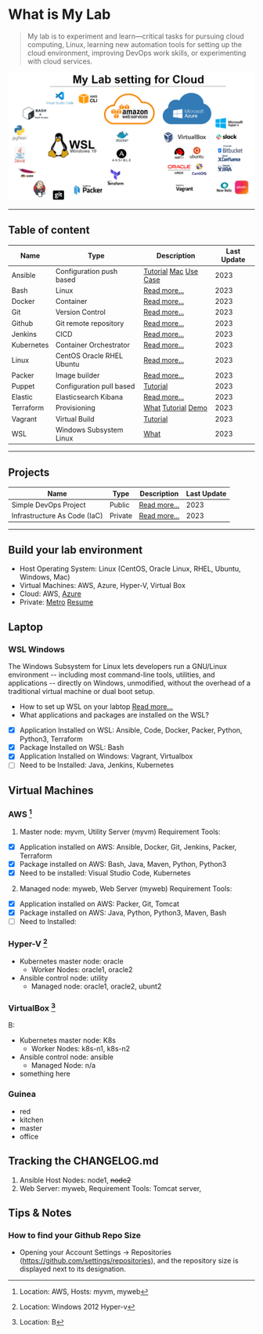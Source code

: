 
# What is  My Lab
> My lab is to experiment and learn—critical tasks for pursuing cloud computing, Linux, learning new automation tools for setting up the cloud environment, improving DevOps work skills, or experimenting with cloud services.

![Tools on WSL](wsl.PNG)

--- 
## Table of content  
| Name | Type | Description | Last Update |
| ----------- | ----------- | ----------- | ----------- |
| Ansible | Configuration push based | [Tutorial](https://github.com/dial2vincent/ansible_tutorial) [Mac](https://github.com/dial2vincent/ansible-virtualbox) [Use Case](https://github.com/dial2vincent/a)| 2023 |
| Bash | Linux | [Read more...](https://github.com/dial2vincent/bash) | 2023 |
| Docker | Container | [Read more...](https://dial2vincent.github.io/) | 2023 |
| Git | Version Control | [Read more...](https://dial2vincent.github.io/) | 2023 |
| Github | Git remote repository | [Read more...](https://dial2vincent.github.io/) | 2023 |
| Jenkins | CICD | [Read more...](https://dial2vincent.github.io/) | 2023 |
| Kubernetes | Container Orchestrator | [Read more...](https://github.com/dial2vincent/k8s) | 2023 |
| Linux | CentOS Oracle RHEL Ubuntu | [Read more...](https://dial2vincent.github.io/) | 2023 |
| Packer | Image builder | [Read more...](https://dial2vincent.github.io/) | 2023 |
| Puppet | Configuration pull based | [Tutorial](https://github.com/dial2vincent/puppet) | 2023 |
| Elastic | Elasticsearch Kibana | [Read more...](https://dial2vincent.github.io/) | 2023 |
| Terraform | Provisioning | [What](https://github.com/dial2vincent/terraform) [Tutorial](https://github.com/dial2vincent/Terraform-Tutorial) [Demo](https://github.com/dial2vincent/terraform-demo)| 2023 |
| Vagrant | Virtual Build | [Tutorial](https://github.com/dial2vincent/vagrant) | 2023 |
| WSL | Windows Subsystem Linux | [What](https://github.com/dial2vincent/wsl) | 2023 |

--- 
## Projects
| Name | Type | Description | Last Update |
| ----------- | ----------- | ----------- | ----------- |
| Simple DevOps Project | Public | [Read more...](https://github.com/dial2vincent/Simple-DevOps-Project) | 2023 |
| Infrastructure As Code (IaC) | Private | [Read more...](https://github.com/dial2vincent/iac) | 2023 |


--- 
## Build your lab environment 
- Host Operating System: Linux (CentOS, Oracle Linux, RHEL, Ubuntu, Windows, Mac)
- Virtual Machines: AWS, Azure, Hyper-V, Virtual Box
- Cloud: AWS, [Azure](https://github.com/dial2vincent/azure)
- Private: [Metro](https://github.com/dial2vincent/dial2me) [Resume](https://github.com/dial2vincent/dial2git)

## Laptop
### WSL Windows
The Windows Subsystem for Linux lets developers run a GNU/Linux environment -- including most command-line tools, utilities, and applications -- directly on Windows, unmodified, without the overhead of a traditional virtual machine or dual boot setup.
- How to set up WSL on your labtop  [Read more...](https://github.com/dial2vincent/wsl)
- What applications and packages are installed on the WSL?
- [x] Application Installed on WSL: Ansible, Code, Docker, Packer, Python, Python3, Terraform
- [x] Package Installed on WSL: Bash
- [x] Application Installed on Windows: Vagrant, Virtualbox 
- [ ] Need to be Installed: Java, Jenkins, Kubernetes

## Virtual Machines 
### AWS [^1]
1. Master node: myvm, Utility Server (myvm) Requirement Tools: 
- [x] Application installed on AWS: Ansible, Docker, Git, Jenkins, Packer, Terraform
- [x] Package installed on AWS: Bash, Java, Maven, Python, Python3
- [x] Need to be installed: Visual Studio Code, Kubernetes
2. Managed node: myweb, Web Server (myweb) Requirement Tools: 
- [x] Application installed on AWS: Packer, Git, Tomcat
- [x] Package installed on AWS: Java, Python, Python3, Maven, Bash
- [ ] Need to Installed:
 
### Hyper-V [^2]
- Kubernetes master node: oracle
  - Worker Nodes: oracle1, oracle2 
- Ansible control node: utility
  - Managed node: oracle1, oracle2, ubunt2 

### VirtualBox [^3]
B:
- Kubernetes master node: K8s
  - Worker Nodes: k8s-n1, k8s-n2 
- Ansible control node: ansible
  - Managed Node: n/a 
- something here 
 
 ### Guinea
 - red
 - kitchen
 - master
 - office
 
[^1]: Location: AWS, Hosts: myvm, myweb 
[^2]: Location: Windows 2012 Hyper-v
[^3]: Location: B

## Tracking the CHANGELOG.md
1. Ansible Host Nodes: node1, ~~node2~~
2. Web Server: myweb, Requirement Tools: Tomcat server,
  
## Tips & Notes
### How to find your Github Repo Size
- Opening your Account Settings → Repositories (https://github.com/settings/repositories), and the repository size is displayed next to its designation.
